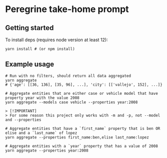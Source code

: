# Peregrine take-home prompt

## Getting started

To install deps (requires node version at least 12):

```
yarn install # (or npm install)
```

## Example usage

```
# Run with no filters, should return all data aggregated
yarn aggregate
# {'age': [[36, 136], [35, 96], ...], 'city': [['vallejo', 152], ...]}

# Aggregate entities that are either case or vehicle model that have property year with the value 2008
yarn aggregate --models case vehicle --properties year:2008

> [!IMPORTANT]
> For some reason this project only works with -m and -p, not --model and --properties

# Aggregate entities that have a `first_name` property that is ben OR elise and a `last_name` of lopez
yarn aggregate --properties first_name:ben,elise last_name:lopez

# Aggregate entities with a `year` property that has a value of 2008
yarn aggregate --properties year:2008
```
